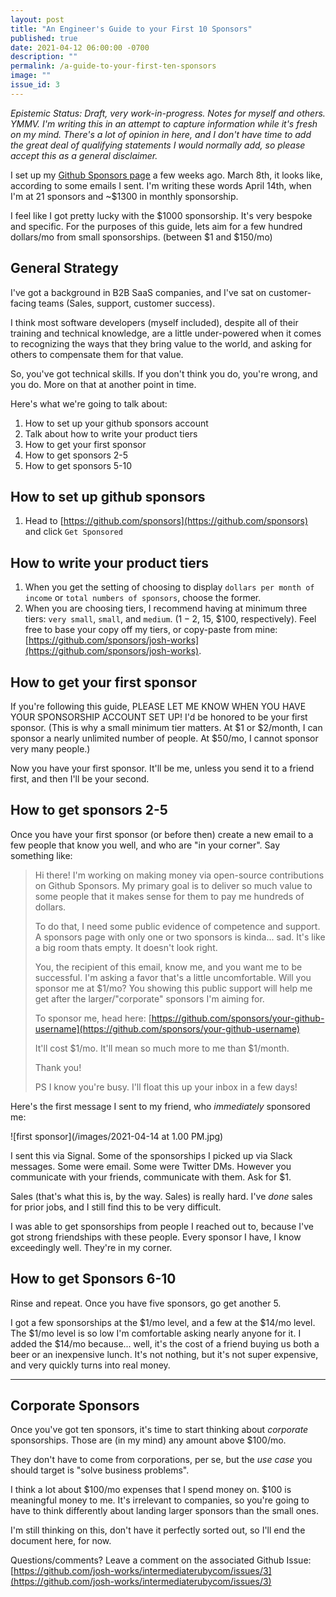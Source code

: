 ```yaml
---
layout: post
title: "An Engineer's Guide to your First 10 Sponsors"
published: true
date: 2021-04-12 06:00:00 -0700
description: ""
permalink: /a-guide-to-your-first-ten-sponsors
image: ""
issue_id: 3
---
```


_Epistemic Status: Draft, very work-in-progress. Notes for myself and others. YMMV. I'm writing this in an attempt to capture information while it's fresh on my mind. There's a lot of opinion in here, and I don't have time to add the great deal of qualifying statements I would normally add, so please accept this as a general disclaimer._

I set up my [Github Sponsors page](https://github.com/sponsors/josh-works) a few weeks ago. March 8th, it looks like, according to some emails I sent. I'm writing these words April 14th, when I'm at 21 sponsors and ~$1300 in monthly sponsorship.

I feel like I got pretty lucky with the $1000 sponsorship. It's very bespoke and specific. For the purposes of this guide, lets aim for a few hundred dollars/mo from small sponsorships. (between $1 and $150/mo)

## General Strategy

I've got a background in B2B SaaS companies, and I've sat on customer-facing teams (Sales, support, customer success). 

I think most software developers (myself included), despite all of their training and technical knowledge, are a little under-powered when it comes to recognizing the ways that they bring value to the world, and asking for others to compensate them for that value. 

So, you've got technical skills. If you don't think you do, you're wrong, and you do. More on that at another point in time.

Here's what we're going to talk about:

1. How to set up your github sponsors account
1. Talk about how to write your product tiers
1. How to get your first sponsor
1. How to get sponsors 2-5
1. How to get sponsors 5-10

## How to set up github sponsors

1. Head to [https://github.com/sponsors](https://github.com/sponsors) and click `Get Sponsored`

## How to write your product tiers

1. When you get the setting of choosing to display `dollars per month of income` or `total numbers of sponsors`, choose the former.
1. When you are choosing tiers, I recommend having at minimum three tiers: `very small`, `small`, and `medium`. ($1-2, ~$15, $100, respectively). Feel free to base your copy off my tiers, or copy-paste from mine: [https://github.com/sponsors/josh-works](https://github.com/sponsors/josh-works).

## How to get your first sponsor

If you're following this guide, PLEASE LET ME KNOW WHEN YOU HAVE YOUR SPONSORSHIP ACCOUNT SET UP! I'd be honored to be your first sponsor. (This is why a small minimum tier matters. At $1 or $2/month, I can sponsor a nearly unlimited number of people. At $50/mo, I cannot sponsor very many people.)

Now you have your first sponsor. It'll be me, unless you send it to a friend first, and then I'll be your second.

## How to get sponsors 2-5

Once you have your first sponsor (or before then) create a new email to a few people that know you well, and who are "in your corner". Say something like:

> Hi there! I'm working on making money via open-source contributions on Github Sponsors. My primary goal is to deliver so much value to some people that it makes sense for them to pay me hundreds of dollars.
> 
> To do that, I need some public evidence of competence and support. A sponsors page with only one or two sponsors is kinda... sad. It's like a big room thats empty. It doesn't look right.
>
> You, the recipient of this email, know me, and you want me to be successful. I'm asking a favor that's a little uncomfortable. Will you sponsor me at $1/mo? You showing this public support will help me get after the larger/"corporate" sponsors I'm aiming for.
> 
> To sponsor me, head here: [https://github.com/sponsors/your-github-username](https://github.com/sponsors/your-github-username)
> 
> It'll cost $1/mo. It'll mean so much more to me than $1/month. 
> 
> Thank you!
> 
> PS I know you're busy. I'll float this up your inbox in a few days!

Here's the first message I sent to my friend, who _immediately_ sponsored me:

![first sponsor](/images/2021-04-14 at 1.00 PM.jpg)

I sent this via Signal. Some of the sponsorships I picked up via Slack messages. Some were email. Some were Twitter DMs. However you communicate with your friends, communicate with them. Ask for $1. 

Sales (that's what this is, by the way. Sales) is really hard. I've _done_ sales for prior jobs, and I still find this to be very difficult. 

I was able to get sponsorships from people I reached out to, because I've got strong friendships with these people. Every sponsor I have, I know exceedingly well. They're in my corner. 

## How to get Sponsors 6-10

Rinse and repeat. Once you have five sponsors, go get another 5. 

I got a few sponsorships at the $1/mo level, and a few at the $14/mo level. The $1/mo level is so low I'm comfortable asking nearly anyone for it. I added the $14/mo because... well, it's the cost of a friend buying us both a beer or an inexpensive lunch. It's not nothing, but it's not super expensive, and very quickly turns into real money. 

-----------------

## Corporate Sponsors

Once you've got ten sponsors, it's time to start thinking about _corporate_ sponsorships. Those are (in my mind) any amount above $100/mo. 

They don't have to come from corporations, per se, but the _use case_ you should target is "solve business problems". 

I think a lot about $100/mo expenses that I spend money on. $100 is meaningful money to me. It's irrelevant to companies, so you're going to have to think differently about landing larger sponsors than the small ones.

I'm still thinking on this, don't have it perfectly sorted out, so I'll end the document here, for now.

Questions/comments? Leave a comment on the associated Github Issue: [https://github.com/josh-works/intermediaterubycom/issues/3](https://github.com/josh-works/intermediaterubycom/issues/3)



